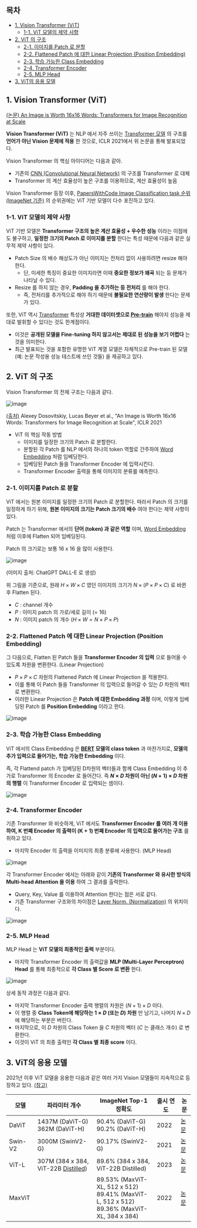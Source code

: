 ## 목차

* [1. Vision Transformer (ViT)](#1-vision-transformer-vit)
  * [1-1. ViT 모델의 제약 사항](#1-1-vit-모델의-제약-사항)
* [2. ViT 의 구조](#2-vit-의-구조)
  * [2-1. 이미지를 Patch 로 분할](#2-1-이미지를-patch-로-분할) 
  * [2-2. Flattened Patch 에 대한 Linear Projection (Position Embedding)](#2-2-flattened-patch-에-대한-linear-projection-position-embedding)
  * [2-3. 학습 가능한 Class Embedding](#2-3-학습-가능한-class-embedding)
  * [2-4. Transformer Encoder](#2-4-transformer-encoder)
  * [2-5. MLP Head](#2-5-mlp-head)
* [3. ViT의 응용 모델](#3-vit의-응용-모델)

## 1. Vision Transformer (ViT)

[(논문) An Image is Worth 16x16 Words: Transformers for Image Recognition at Scale](https://arxiv.org/pdf/2010.11929)

**Vision Transformer (ViT)** 는 NLP 에서 자주 쓰이는 [Transformer 모델](../Natural%20Language%20Processing/Basics_트랜스포머%20모델.md) 의 구조를 **언어가 아닌 Vision 문제에 적용** 한 것으로, ICLR 2021에서 위 논문을 통해 발표되었다.

Vision Transformer 의 핵심 아이디어는 다음과 같아.

* 기존의 [CNN (Convolutional Neural Network)](Basics_CNN.md) 의 구조를 Transformer 로 대체
* Transformer 의 계산 효율성이 높은 구조를 이용하므로, 계산 효율성이 높음

Vision Transformer 등장 이후, [PapersWithCode Image Classification task 순위 (ImageNet 기준)](https://paperswithcode.com/sota/image-classification-on-imagenet) 의 순위권에는 ViT 기반 모델이 다수 포진하고 있다.

### 1-1. ViT 모델의 제약 사항

ViT 기반 모델은 **Transformer 구조의 높은 계산 효율성 + 우수한 성능** 이라는 이점에도 불구하고, **일정한 크기의 Patch 로 이미지를 분할** 한다는 특성 때문에 다음과 같은 실무적 제약 사항이 있다.

* Patch Size 의 배수 해상도가 아닌 이미지는 전처리 없이 사용하려면 resize 해야 한다.
  * 단, 미세한 특징이 중요한 이미지라면 이때 **중요한 정보가 왜곡** 되는 등 문제가 나타날 수 있다. 
* Resize 를 하지 않는 경우, **Padding 을 추가하는 등 전처리** 를 해야 한다.
  * 즉, 전처리를 추가적으로 해야 하기 때문에 **불필요한 연산량이 발생** 한다는 문제가 있다.

또한, ViT 역시 [Transformer](../Natural%20Language%20Processing/Basics_트랜스포머%20모델.md) 특성상 **거대한 데이터셋으로 [Pre-train](../AI%20Basics/Deep%20Learning%20Basics/딥러닝_기초_Transfer_Learning.md#3-1-사전-학습-pre-training)** 해야지 성능을 제대로 발휘할 수 있다는 것도 한계점이다.

* 이것은 **공개된 모델을 Fine-tuning 하지 않고서는 제대로 된 성능을 보기 어렵다** 는 것을 의미한다.
* 최근 발표되는 것을 포함한 유명한 ViT 계열 모델은 자체적으로 Pre-train 된 모델 (예: 논문 작성용 성능 테스트에 쓰인 것들) 을 제공하고 있다.

## 2. ViT 의 구조

Vision Transformer 의 전체 구조는 다음과 같다.

![image](images/ViT_1.PNG)

[(출처)](https://arxiv.org/pdf/2010.11929) Alexey Dosovitskiy, Lucas Beyer et al., "An Image is Worth 16x16 Words: Transformers for Image Recognition at Scale", ICLR 2021

* ViT 의 핵심 작동 방법
  * 이미지를 일정한 크기의 Patch 로 분할한다.
  * 분할된 각 Patch 를 NLP 에서의 하나의 token 역할로 간주하여 [Word Embedding](../Natural%20Language%20Processing/Basics_Word%20Embedding.md) 처럼 임베딩한다.
  * 임베딩된 Patch 들을 Transformer Encoder 에 입력시킨다.
  * Transformer Encoder 출력을 통해 이미지의 분류를 예측한다.

### 2-1. 이미지를 Patch 로 분할

ViT 에서는 원본 이미지를 일정한 크기의 Patch 로 분할한다. 따라서 Patch 의 크기를 일정하게 하기 위해, **원본 이미지의 크기는 Patch 크기의 배수** 여야 한다는 제약 사항이 있다.

Patch 는 Transformer 에서의 **단어 (token) 과 같은 역할** 이며, [Word Embedding](../Natural%20Language%20Processing/Basics_Word%20Embedding.md) 처럼 이후에 Flatten 되어 임베딩된다.

Patch 의 크기로는 보통 16 x 16 을 많이 사용한다.

![image](images/ViT_2.PNG)

(이미지 출처: ChatGPT DALL-E 로 생성)

위 그림을 기준으로, 원래 $H \times W \times C$ 였던 이미지의 크기가 $N \times (P \times P \times C)$ 로 바뀐 후 Flatten 된다.

* $C$ : channel 개수
* $P$ : 이미지 patch 의 가로/세로 길이 (= 16)
* $N$ : 이미지 patch 의 개수 ($H \times W = N \times P \times P$)

### 2-2. Flattened Patch 에 대한 Linear Projection (Position Embedding)

그 다음으로, Flatten 된 Patch 들을 **Transformer Encoder 의 입력** 으로 들어올 수 있도록 차원을 변환한다. (Linear Projection)

* $P \times P \times C$ 차원의 Flattened Patch 에 Linear Projection 을 적용한다.
* 이를 통해 이 Patch 들을 Transformer 의 입력으로 들어갈 수 있는 $D$ 차원의 벡터로 변환한다.
* 이러한 Linear Projection 은 **Patch 에 대한 Embedding 과정** 이며, 이렇게 임베딩된 Patch 를 **Position Embedding** 이라고 한다.

![image](images/ViT_3.PNG)

### 2-3. 학습 가능한 Class Embedding

ViT 에서의 Class Embedding 은 **[BERT](../Natural%20Language%20Processing/Basics_BERT,%20SBERT%20모델.md) 모델의 class token** 과 마찬가지로, **모델의 추가 입력으로 들어가는, 학습 가능한 Embedding** 이다.

즉, 각 Flattend patch 가 임베딩된 D차원의 벡터들과 함께 Class Embedding 이 추가로 Transformer 의 Encoder 로 들어간다. 즉 **$N \times D$ 차원이 아닌 $(N + 1) \times D$ 차원의 행렬** 이 Transformer Encoder 로 입력되는 셈이다.

![image](images/ViT_4.PNG)

### 2-4. Transformer Encoder

기존 Transformer 와 비슷하게, ViT 에서도 **Transformer Encoder 를 여러 개 이용하여, K 번째 Encoder 의 출력이 (K + 1) 번째 Encoder 의 입력으로 들어가는 구조** 를 취하고 있다.

* 마지막 Encoder 의 출력을 이미지의 최종 분류에 사용한다. (MLP Head)

![image](images/ViT_6.PNG)

각 Transformer Encoder 에서는 아래와 같이 **기존의 Transformer 와 유사한 방식의 Multi-head Attention 을 이용** 하여 그 결과를 출력한다.

* Query, Key, Value 를 이용하여 Attention 한다는 점은 서로 같다.
* 기존 Transformer 구조와의 차이점은 [Layer Norm. (Normalization)](../AI%20Basics/Deep%20Learning%20Basics/딥러닝_기초_Regularization.md#4-2-layer-normalization) 의 위치이다.

![image](images/ViT_5.PNG)

### 2-5. MLP Head

MLP Head 는 **ViT 모델의 최종적인 출력** 부분이다.

* 마지막 Transformer Encoder 의 출력값을 **MLP (Multi-Layer Perceptron) Head** 를 통해 최종적으로 **각 Class 별 Score 로 변환** 한다.

![image](images/ViT_7.PNG)

상세 동작 과정은 다음과 같다.

* 마지막 Transformer Encoder 출력 행렬의 차원은 $(N + 1) \times D$ 이다.
* 이 행렬 중 **Class Token에 해당하는 $1 \times D$ (또는 $D$) 차원** 만 남기고, 나머지 $N \times D$ 에 해당하는 부분은 버린다.
* 마지막으로, 이 $D$ 차원의 Class Token 을 $C$ 차원의 벡터 ($C$ 는 클래스 개수) 로 변환한다.
* 이것이 ViT 의 최종 출력인 **각 Class 별 최종 score** 이다.

## 3. ViT의 응용 모델

2021년 이후 ViT 모델을 응용한 다음과 같은 여러 가지 Vision 모델들이 지속적으로 등장하고 있다. [(참고)](https://paperswithcode.com/sota/image-classification-on-imagenet)

| 모델      | 파라미터 개수                                                                                                         | ImageNet Top-1 정확도                                                                             | 출시 연도 | 논문                                       |
|---------|-----------------------------------------------------------------------------------------------------------------|------------------------------------------------------------------------------------------------|-------|------------------------------------------|
| DaViT   | 1437M (DaViT-G)<br>362M (DaViT-H)                                                                               | 90.4% (DaViT-G)<br>90.2% (DaViT-H)                                                             | 2022  | [논문](https://arxiv.org/pdf/2204.03645v1) |
| Swin-V2 | 3000M (SwinV2-G)                                                                                                | 90.17% (SwinV2-G)                                                                              | 2021  | [논문](https://arxiv.org/pdf/2111.09883v2) |
| ViT-L   | 307M (384 x 384, ViT-22B [Distilled](../AI%20Basics/Deep%20Learning%20Basics/딥러닝_기초_Knowledge_Distillation.md)) | 89.6% (384 x 384, ViT-22B Distilled)                                                           | 2023  | [논문](https://arxiv.org/pdf/2302.05442v1) |
| MaxViT  |                                                                                                                 | 89.53% (MaxViT-XL, 512 x 512)<br>89.41% (MaxViT-L, 512 x 512)<br>89.36% (MaxViT-XL, 384 x 384) | 2022  | [논문](https://arxiv.org/pdf/2204.01697v4) |